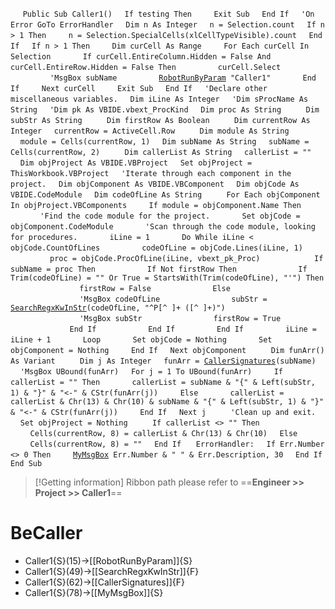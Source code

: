 &nbsp;&nbsp;&nbsp;&nbsp;
`Public Sub Caller1()`
&nbsp;&nbsp;&nbsp;&nbsp;`If testing Then`
&nbsp;&nbsp;&nbsp;&nbsp;&nbsp;&nbsp;&nbsp;&nbsp;`Exit Sub`
&nbsp;&nbsp;&nbsp;&nbsp;`End If`
&nbsp;&nbsp;&nbsp;&nbsp;`'On Error GoTo ErrorHandler`
&nbsp;&nbsp;&nbsp;&nbsp;`Dim n As Integer`
&nbsp;&nbsp;&nbsp;&nbsp;`n = Selection.count`
&nbsp;&nbsp;&nbsp;&nbsp;`If n > 1 Then`
&nbsp;&nbsp;&nbsp;&nbsp;&nbsp;&nbsp;&nbsp;&nbsp;`n = Selection.SpecialCells(xlCellTypeVisible).count`
&nbsp;&nbsp;&nbsp;&nbsp;`End If`
&nbsp;&nbsp;&nbsp;&nbsp;`If n > 1 Then`
&nbsp;&nbsp;&nbsp;&nbsp;&nbsp;&nbsp;&nbsp;&nbsp;`Dim curCell As Range`
&nbsp;&nbsp;&nbsp;&nbsp;&nbsp;&nbsp;&nbsp;&nbsp;`For Each curCell In Selection`
&nbsp;&nbsp;&nbsp;&nbsp;&nbsp;&nbsp;&nbsp;&nbsp;&nbsp;&nbsp;&nbsp;&nbsp;`If curCell.EntireColumn.Hidden = False And curCell.EntireRow.Hidden = False Then`
&nbsp;&nbsp;&nbsp;&nbsp;&nbsp;&nbsp;&nbsp;&nbsp;&nbsp;&nbsp;&nbsp;&nbsp;&nbsp;&nbsp;&nbsp;&nbsp;`curCell.Select`
&nbsp;&nbsp;&nbsp;&nbsp;&nbsp;&nbsp;&nbsp;&nbsp;&nbsp;&nbsp;&nbsp;&nbsp;&nbsp;&nbsp;&nbsp;&nbsp;`'MsgBox subName`
&nbsp;&nbsp;&nbsp;&nbsp;&nbsp;&nbsp;&nbsp;&nbsp;&nbsp;&nbsp;&nbsp;&nbsp;&nbsp;&nbsp;&nbsp;&nbsp;[`RobotRunByParam`](RobotRunByParam)` "Caller1"`
&nbsp;&nbsp;&nbsp;&nbsp;&nbsp;&nbsp;&nbsp;&nbsp;&nbsp;&nbsp;&nbsp;&nbsp;`End If`
&nbsp;&nbsp;&nbsp;&nbsp;&nbsp;&nbsp;&nbsp;&nbsp;`Next curCell`
&nbsp;&nbsp;&nbsp;&nbsp;&nbsp;&nbsp;&nbsp;&nbsp;`Exit Sub`
&nbsp;&nbsp;&nbsp;&nbsp;`End If`
&nbsp;&nbsp;&nbsp;&nbsp;`'Declare other miscellaneous variables.`
&nbsp;&nbsp;&nbsp;&nbsp;`Dim iLine As Integer`
&nbsp;&nbsp;&nbsp;&nbsp;`'Dim sProcName As String`
&nbsp;&nbsp;&nbsp;&nbsp;`'Dim pk As VBIDE.vbext_ProcKind`
&nbsp;&nbsp;&nbsp;&nbsp;`Dim proc As String`
&nbsp;&nbsp;&nbsp;&nbsp;
&nbsp;&nbsp;&nbsp;&nbsp;`Dim subStr As String`
&nbsp;&nbsp;&nbsp;&nbsp;
&nbsp;&nbsp;&nbsp;&nbsp;`Dim firstRow As Boolean`
&nbsp;&nbsp;&nbsp;&nbsp;
&nbsp;&nbsp;&nbsp;&nbsp;`Dim currentRow As Integer`
&nbsp;&nbsp;&nbsp;&nbsp;`currentRow = ActiveCell.Row`
&nbsp;&nbsp;&nbsp;&nbsp;
&nbsp;&nbsp;&nbsp;&nbsp;`Dim module As String`
&nbsp;&nbsp;&nbsp;&nbsp;`module = Cells(currentRow, 1)`
&nbsp;&nbsp;&nbsp;&nbsp;`Dim subName As String`
&nbsp;&nbsp;&nbsp;&nbsp;`subName = Cells(currentRow, 2)`
&nbsp;&nbsp;&nbsp;&nbsp;
&nbsp;&nbsp;&nbsp;&nbsp;`Dim callerList As String`
&nbsp;&nbsp;&nbsp;&nbsp;`callerList = ""`
&nbsp;&nbsp;&nbsp;&nbsp;
&nbsp;&nbsp;&nbsp;&nbsp;`Dim objProject As VBIDE.VBProject`
&nbsp;&nbsp;&nbsp;&nbsp;`Set objProject = ThisWorkbook.VBProject`
&nbsp;&nbsp;&nbsp;&nbsp;`'Iterate through each component in the project.`
&nbsp;&nbsp;&nbsp;&nbsp;`Dim objComponent As VBIDE.VBComponent`
&nbsp;&nbsp;&nbsp;&nbsp;`Dim objCode As VBIDE.CodeModule`
&nbsp;&nbsp;&nbsp;&nbsp;`Dim codeOfLine As String`
&nbsp;&nbsp;&nbsp;&nbsp;
&nbsp;&nbsp;&nbsp;&nbsp;`For Each objComponent In objProject.VBComponents`
&nbsp;&nbsp;&nbsp;&nbsp;&nbsp;&nbsp;&nbsp;&nbsp;`If module = objComponent.Name Then`
&nbsp;&nbsp;&nbsp;&nbsp;&nbsp;&nbsp;&nbsp;&nbsp;&nbsp;&nbsp;&nbsp;&nbsp;`'Find the code module for the project.`
&nbsp;&nbsp;&nbsp;&nbsp;&nbsp;&nbsp;&nbsp;&nbsp;&nbsp;&nbsp;&nbsp;&nbsp;`Set objCode = objComponent.CodeModule`
&nbsp;&nbsp;&nbsp;&nbsp;&nbsp;&nbsp;&nbsp;&nbsp;&nbsp;&nbsp;&nbsp;&nbsp;`'Scan through the code module, looking for procedures.`
&nbsp;&nbsp;&nbsp;&nbsp;&nbsp;&nbsp;&nbsp;&nbsp;&nbsp;&nbsp;&nbsp;&nbsp;`iLine = 1`
&nbsp;&nbsp;&nbsp;&nbsp;&nbsp;&nbsp;&nbsp;&nbsp;&nbsp;&nbsp;&nbsp;&nbsp;`Do While iLine < objCode.CountOfLines`
&nbsp;&nbsp;&nbsp;&nbsp;&nbsp;&nbsp;&nbsp;&nbsp;&nbsp;&nbsp;&nbsp;&nbsp;&nbsp;&nbsp;&nbsp;&nbsp;`codeOfLine = objCode.Lines(iLine, 1)`
&nbsp;&nbsp;&nbsp;&nbsp;&nbsp;&nbsp;&nbsp;&nbsp;&nbsp;&nbsp;&nbsp;&nbsp;&nbsp;&nbsp;&nbsp;&nbsp;`proc = objCode.ProcOfLine(iLine, vbext_pk_Proc)`
&nbsp;&nbsp;&nbsp;&nbsp;
&nbsp;&nbsp;&nbsp;&nbsp;&nbsp;&nbsp;&nbsp;&nbsp;&nbsp;&nbsp;&nbsp;&nbsp;&nbsp;&nbsp;&nbsp;&nbsp;`If subName = proc Then`
&nbsp;&nbsp;&nbsp;&nbsp;&nbsp;&nbsp;&nbsp;&nbsp;&nbsp;&nbsp;&nbsp;&nbsp;&nbsp;&nbsp;&nbsp;&nbsp;&nbsp;&nbsp;&nbsp;&nbsp;`If Not firstRow Then`
&nbsp;&nbsp;&nbsp;&nbsp;&nbsp;&nbsp;&nbsp;&nbsp;&nbsp;&nbsp;&nbsp;&nbsp;&nbsp;&nbsp;&nbsp;&nbsp;&nbsp;&nbsp;&nbsp;&nbsp;&nbsp;&nbsp;&nbsp;&nbsp;`If Trim(codeOfLine) = "" Or True = StartsWith(Trim(codeOfLine), "'") Then`
&nbsp;&nbsp;&nbsp;&nbsp;&nbsp;&nbsp;&nbsp;&nbsp;&nbsp;&nbsp;&nbsp;&nbsp;&nbsp;&nbsp;&nbsp;&nbsp;&nbsp;&nbsp;&nbsp;&nbsp;&nbsp;&nbsp;&nbsp;&nbsp;&nbsp;&nbsp;&nbsp;&nbsp;`firstRow = False`
&nbsp;&nbsp;&nbsp;&nbsp;&nbsp;&nbsp;&nbsp;&nbsp;&nbsp;&nbsp;&nbsp;&nbsp;&nbsp;&nbsp;&nbsp;&nbsp;&nbsp;&nbsp;&nbsp;&nbsp;&nbsp;&nbsp;&nbsp;&nbsp;`Else`
&nbsp;&nbsp;&nbsp;&nbsp;&nbsp;&nbsp;&nbsp;&nbsp;&nbsp;&nbsp;&nbsp;&nbsp;&nbsp;&nbsp;&nbsp;&nbsp;&nbsp;&nbsp;&nbsp;&nbsp;&nbsp;&nbsp;&nbsp;&nbsp;&nbsp;&nbsp;&nbsp;&nbsp;`'MsgBox codeOfLine`
&nbsp;&nbsp;&nbsp;&nbsp;&nbsp;&nbsp;&nbsp;&nbsp;&nbsp;&nbsp;&nbsp;&nbsp;&nbsp;&nbsp;&nbsp;&nbsp;&nbsp;&nbsp;&nbsp;&nbsp;&nbsp;&nbsp;&nbsp;&nbsp;&nbsp;&nbsp;&nbsp;&nbsp;`subStr = `[`SearchRegxKwInStr`](SearchRegxKwInStr)`(codeOfLine, "^P[^ ]+ ([^ ]+)")`
&nbsp;&nbsp;&nbsp;&nbsp;&nbsp;&nbsp;&nbsp;&nbsp;&nbsp;&nbsp;&nbsp;&nbsp;&nbsp;&nbsp;&nbsp;&nbsp;&nbsp;&nbsp;&nbsp;&nbsp;&nbsp;&nbsp;&nbsp;&nbsp;&nbsp;&nbsp;&nbsp;&nbsp;`'MsgBox subStr`
&nbsp;&nbsp;&nbsp;&nbsp;&nbsp;&nbsp;&nbsp;&nbsp;&nbsp;&nbsp;&nbsp;&nbsp;&nbsp;&nbsp;&nbsp;&nbsp;&nbsp;&nbsp;&nbsp;&nbsp;&nbsp;&nbsp;&nbsp;&nbsp;&nbsp;&nbsp;&nbsp;&nbsp;`firstRow = True`
&nbsp;&nbsp;&nbsp;&nbsp;&nbsp;&nbsp;&nbsp;&nbsp;&nbsp;&nbsp;&nbsp;&nbsp;&nbsp;&nbsp;&nbsp;&nbsp;&nbsp;&nbsp;&nbsp;&nbsp;&nbsp;&nbsp;&nbsp;&nbsp;`End If`
&nbsp;&nbsp;&nbsp;&nbsp;&nbsp;&nbsp;&nbsp;&nbsp;&nbsp;&nbsp;&nbsp;&nbsp;&nbsp;&nbsp;&nbsp;&nbsp;&nbsp;&nbsp;&nbsp;&nbsp;`End If`
&nbsp;&nbsp;&nbsp;&nbsp;&nbsp;&nbsp;&nbsp;&nbsp;&nbsp;&nbsp;&nbsp;&nbsp;&nbsp;&nbsp;&nbsp;&nbsp;`End If`
&nbsp;&nbsp;&nbsp;&nbsp;&nbsp;&nbsp;&nbsp;&nbsp;&nbsp;&nbsp;&nbsp;&nbsp;&nbsp;&nbsp;&nbsp;&nbsp;`iLine = iLine + 1`
&nbsp;&nbsp;&nbsp;&nbsp;&nbsp;&nbsp;&nbsp;&nbsp;&nbsp;&nbsp;&nbsp;&nbsp;`Loop`
&nbsp;&nbsp;&nbsp;&nbsp;&nbsp;&nbsp;&nbsp;&nbsp;&nbsp;&nbsp;&nbsp;&nbsp;`Set objCode = Nothing`
&nbsp;&nbsp;&nbsp;&nbsp;&nbsp;&nbsp;&nbsp;&nbsp;&nbsp;&nbsp;&nbsp;&nbsp;`Set objComponent = Nothing`
&nbsp;&nbsp;&nbsp;&nbsp;&nbsp;&nbsp;&nbsp;&nbsp;`End If`
&nbsp;&nbsp;&nbsp;&nbsp;`Next objComponent`
&nbsp;&nbsp;&nbsp;&nbsp;
&nbsp;&nbsp;&nbsp;&nbsp;`Dim funArr() As Variant`
&nbsp;&nbsp;&nbsp;&nbsp;
&nbsp;&nbsp;&nbsp;&nbsp;`Dim j As Integer`
&nbsp;&nbsp;&nbsp;&nbsp;`funArr = `[`CallerSignatures`](CallerSignatures)`(subName)`
&nbsp;&nbsp;&nbsp;&nbsp;`'MsgBox UBound(funArr)`
&nbsp;&nbsp;&nbsp;&nbsp;`For j = 1 To UBound(funArr)`
&nbsp;&nbsp;&nbsp;&nbsp;&nbsp;&nbsp;&nbsp;&nbsp;`If callerList = "" Then`
&nbsp;&nbsp;&nbsp;&nbsp;&nbsp;&nbsp;&nbsp;&nbsp;&nbsp;&nbsp;&nbsp;&nbsp;`callerList = subName & "{" & Left(subStr, 1) & "}" & "<-" & CStr(funArr(j))`
&nbsp;&nbsp;&nbsp;&nbsp;&nbsp;&nbsp;&nbsp;&nbsp;`Else`
&nbsp;&nbsp;&nbsp;&nbsp;&nbsp;&nbsp;&nbsp;&nbsp;&nbsp;&nbsp;&nbsp;&nbsp;`callerList = callerList & Chr(13) & Chr(10) & subName & "{" & Left(subStr, 1) & "}" & "<-" & CStr(funArr(j))`
&nbsp;&nbsp;&nbsp;&nbsp;&nbsp;&nbsp;&nbsp;&nbsp;`End If`
&nbsp;&nbsp;&nbsp;&nbsp;`Next j`
&nbsp;&nbsp;&nbsp;&nbsp;
&nbsp;&nbsp;&nbsp;&nbsp;`'Clean up and exit.`
&nbsp;&nbsp;&nbsp;&nbsp;`Set objProject = Nothing`
&nbsp;&nbsp;&nbsp;&nbsp;
&nbsp;&nbsp;&nbsp;&nbsp;`If callerList <> "" Then`
&nbsp;&nbsp;&nbsp;&nbsp;&nbsp;&nbsp;&nbsp;&nbsp;`Cells(currentRow, 8) = callerList & Chr(13) & Chr(10)`
&nbsp;&nbsp;&nbsp;&nbsp;`Else`
&nbsp;&nbsp;&nbsp;&nbsp;&nbsp;&nbsp;&nbsp;&nbsp;`Cells(currentRow, 8) = ""`
&nbsp;&nbsp;&nbsp;&nbsp;`End If`
&nbsp;&nbsp;&nbsp;&nbsp;
`ErrorHandler:`
&nbsp;&nbsp;&nbsp;&nbsp;`If Err.Number <> 0 Then`
&nbsp;&nbsp;&nbsp;&nbsp;&nbsp;&nbsp;&nbsp;&nbsp;[`MyMsgBox`](MyMsgBox)` Err.Number & " " & Err.Description, 30`
&nbsp;&nbsp;&nbsp;&nbsp;`End If`
`End Sub`


> [!Getting information]
> Ribbon path please refer to ==**Engineer >> Project >> Caller1**==


# BeCaller
- Caller1{S}(15)->[[RobotRunByParam]]{S}
- Caller1{S}(49)->[[SearchRegxKwInStr]]{F}
- Caller1{S}(62)->[[CallerSignatures]]{F}
- Caller1{S}(78)->[[MyMsgBox]]{S}

